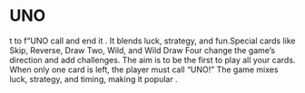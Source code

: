 # UNO
t to f“UNO call and end it . It blends luck, strategy, and fun.Special cards like Skip, Reverse, Draw Two, Wild, and Wild Draw Four change the game’s direction and add challenges. The aim is to be the first to play all your cards. When only one card is left, the player must call “UNO!” The game mixes luck, strategy, and timing, making it popular . 

